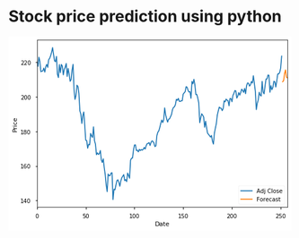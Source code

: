 # Stock price prediction using python

<img src="https://github.com/sudathmurari/stock-prediction/blob/master/AAPL%20prediction.png" >

